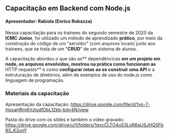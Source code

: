 ## Capacitação em Backend com Node.js
#### **Apresentador: Rabiola (Enrico Robazza)**


Nessa capacitação para os trainees do segundo semestre de 2020 da **ICMC Júnior**, foi utilizado um método de aprendizado **prático**, por meio da construção do código de um "servidor" (com arquivos locais) junto aos trainees, que se trata de um "**CRUD**" de um sistema de alunos.

A capacitação abordou o que são as** dependêncicas **em um projeto em node, os arquivos envolvidos, mostrou na prática como funcionam as** HTTP requests** e como **configurar rotas ao se construir uma API** e a estruturação de diretórios, além de exemplos de uso do node.js como linguagem de programação.

### Materiais da capacitação
Apresentação da capacitação:
https://drive.google.com/file/d/1yo-7-HooaHRm6VJtudfDbL12kb-bdv4N/view

Pasta do drive com os slides e também o vídeo gravado:
https://drive.google.com/drive/u/1/folders/1qvcCLTO4uS3LoR6aUSJHQ5Fb8S_K2unY


